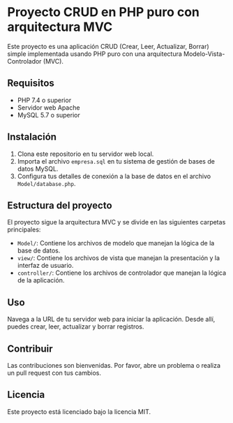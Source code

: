 # Proyecto CRUD en PHP puro con arquitectura MVC

Este proyecto es una aplicación CRUD (Crear, Leer, Actualizar, Borrar) simple implementada usando PHP puro con una arquitectura Modelo-Vista-Controlador (MVC).

## Requisitos

- PHP 7.4 o superior
- Servidor web Apache
- MySQL 5.7 o superior

## Instalación

1. Clona este repositorio en tu servidor web local.
2. Importa el archivo `empresa.sql` en tu sistema de gestión de bases de datos MySQL.
3. Configura tus detalles de conexión a la base de datos en el archivo `Model/database.php`.

## Estructura del proyecto

El proyecto sigue la arquitectura MVC y se divide en las siguientes carpetas principales:

- `Model/`: Contiene los archivos de modelo que manejan la lógica de la base de datos.
- `view/`: Contiene los archivos de vista que manejan la presentación y la interfaz de usuario.
- `controller/`: Contiene los archivos de controlador que manejan la lógica de la aplicación.

## Uso

Navega a la URL de tu servidor web para iniciar la aplicación. Desde allí, puedes crear, leer, actualizar y borrar registros.

## Contribuir

Las contribuciones son bienvenidas. Por favor, abre un problema o realiza un pull request con tus cambios.

## Licencia

Este proyecto está licenciado bajo la licencia MIT.
